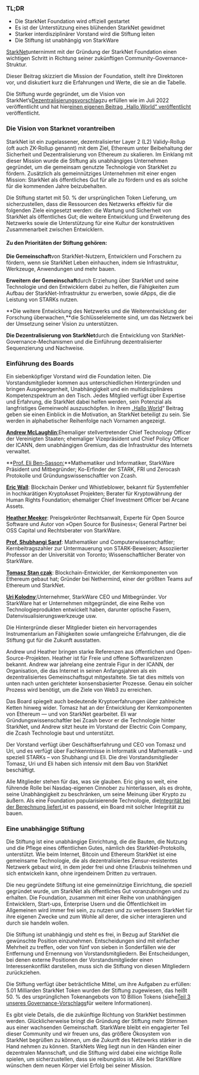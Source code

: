 ### TL;DR

* Die StarkNet Foundation wird offiziell gestartet
* Es ist der Unterstützung eines blühenden StarkNet gewidmet
* Starker interdisziplinärer Vorstand wird die Stiftung leiten
* Die Stiftung ist unabhängig von StarkWare

[StarkNet](https://starknet.io/)unternimmt mit der Gründung der StarkNet Foundation einen wichtigen Schritt in Richtung seiner zukünftigen Community-Governance-Struktur.

Dieser Beitrag skizziert die Mission der Foundation, stellt ihre Direktoren vor, und diskutiert kurz die Erfahrungen und Werte, die sie an die Tabelle.

Die Stiftung wurde gegründet, um die Vision von StarkNet’s[Dezentralisierungsvorschlag](https://medium.com/starkware/part-1-starknet-sovereignty-a-decentralization-proposal-bca3e98a01ef)zu erfüllen wie im Juli 2022 veröffentlicht und hat hier[einen eigenen Beitrag „Hallo World“ veröffentlicht](https://medium.com/@StarkNet_Foundation/7bd55d5dbc59) veröffentlicht.

### Die Vision von Starknet vorantreiben

StarkNet ist ein zugelassener, dezentralisierter Layer 2 (L2) Validy-Rollup (oft auch ZK-Rollup genannt) mit dem Ziel, Ethereum unter Beibehaltung der Sicherheit und Dezentralisierung von Ethereum zu skalieren. Im Einklang mit dieser Mission wurde die Stiftung als unabhängiges Unternehmen gegründet, um die gemeinsam genutzte Technologie von StarkNet zu fördern. Zusätzlich als gemeinnütziges Unternehmen mit einer engen Mission: StarkNet als öffentliches Gut für alle zu fördern und es als solche für die kommenden Jahre beizubehalten.

Die Stiftung startet mit 50. % der ursprünglichen Token Lieferung, um sicherzustellen, dass die Ressourcen des Netzwerks effektiv für die folgenden Ziele eingesetzt werden: die Wartung und Sicherheit von StarkNet als öffentliches Gut; die weitere Entwicklung und Erweiterung des Netzwerks sowie die Unterstützung für eine Kultur der konstruktiven Zusammenarbeit zwischen Entwicklern.

#### **Zu den Prioritäten der Stiftung gehören:**

**Die Gemeinschaft**von StarkNet-Nutzern, Entwicklern und Forschern zu fördern, wenn sie StarkNet Leben einhauchen, indem sie Infrastruktur, Werkzeuge, Anwendungen und mehr bauen.

**Erweitern der Gemeinschaft**durch Erziehung über StarkNet und seine Technologie und den Entwicklern dabei zu helfen, die Fähigkeiten zum Aufbau der StarkNet-Infrastruktur zu erwerben, sowie dApps, die die Leistung von STARKs nutzen.

**Die weitere Entwicklung des Netzwerks und die Weiterentwicklung der Forschung überwachen,**die Schlüsselelemente sind, um das Netzwerk bei der Umsetzung seiner Vision zu unterstützen.

**Die Dezentralisierung von StarkNet**durch die Entwicklung von StarkNet-Governance-Mechanismen und die Einführung dezentralisierter Sequenzierung und Nachweise.

### **Einführung des Boards**

Ein siebenköpfiger Vorstand wird die Foundation leiten. Die Vorstandsmitglieder kommen aus unterschiedlichen Hintergründen und bringen Ausgewogenheit, Unabhängigkeit und ein multidisziplinäres Kompetenzspektrum an den Tisch. Jedes Mitglied verfügt über Expertise und Erfahrung, die StarkNet dabei helfen werden, sein Potenzial als langfristiges Gemeinwohl auszuschöpfen. In ihrem „[Hallo World](https://medium.com/@StarkNet_Foundation/7bd55d5dbc59)“ Beitrag geben sie einen Einblick in die Motivation, an StarkNet beteiligt zu sein. Sie werden in alphabetischer Reihenfolge nach Vornamen angezeigt.

[**Andrew McLaughlin**:](https://andrew.mclaughl.in/about-me)Ehemaliger stellvertretender Chief Technology Officer der Vereinigten Staaten; ehemaliger Vizepräsident und Chief Policy Officer der ICANN, dem unabhängigen Gremium, das die Infrastruktur des Internets verwaltet.

**[Prof. Eli Ben-Sasson:](https://starkware.co/media-kit/?founder=Eli#founders)**Mathematiker und Informatiker, StarkWare Präsident und Mitbegründer; Ko-Erfinder der STARK, FRI und Zerocash Protokolle und Gründungswissenschaftler von Zcash.

**[Eric Wall](https://en.wikipedia.org/wiki/Eric_Wall_(researcher))**: Blockchain Denker und Whistleblower, bekannt für Systemfehler in hochkarätigen KryptoAsset Projekten; Berater für Kryptowährung der Human Rights Foundation; ehemaliger Chief Investment Officer bei Arcane Assets.

**[Heather Meeker](https://www.techlawpartners.com/heather)**: Preisgekrönter Rechtsanwalt, Experte für Open Source Software und Autor von »Open Source for Business«; General Partner bei OSS Capital und Rechtsberater von StarkWare.

**[Prof. Shubhangi Saraf](https://www.math.toronto.edu/ssaraf/)**: Mathematiker und Computerwissenschaftler; Kernbeitragszahler zur Untermauerung von STARK-Beweisen; Assoziierter Professor an der Universität von Toronto; Wissenschaftlicher Berater von StarkWare.

**[Tomasz Stan<unk> czak](https://www.linkedin.com/in/tomaszkajetanstanczak/?originalSubdomain=uk)**: Blockchain-Entwickler, der Kernkomponenten von Ethereum gebaut hat; Gründer bei Nethermind, einer der größten Teams auf Ethereum und StarkNet.

[**Uri Kolodny**:](https://starkware.co/media-kit/?founder=Uri#founders)Unternehmer, StarkWare CEO und Mitbegründer. Vor StarkWare hat er Unternehmen mitgegründet, die eine Reihe von Technologieprodukten entwickelt haben, darunter optische Fasern, Datenvisualisierungswerkzeuge usw.

Die Hintergründe dieser Mitglieder bieten ein hervorragendes Instrumentarium an Fähigkeiten sowie umfangreiche Erfahrungen, die die Stiftung gut für die Zukunft ausstatten.

Andrew und Heather bringen starke Referenzen aus öffentlichen und Open-Source-Projekten. Heather ist für Freie und offene Softwarelizenzen bekannt. Andrew war jahrelang eine zentrale Figur in der ICANN, der Organisation, die das Internet in seinen Anfangsjahren als ein dezentralisiertes Gemeinschaftsgut mitgestaltete. Sie tat dies mittels von unten nach unten gerichteter konsensbasierter Prozesse. Genau ein solcher Prozess wird benötigt, um die Ziele von Web3 zu erreichen.

Das Board spiegelt auch bedeutende Kryptoerfahrungen über zahlreiche Ketten hinweg wider. Tomasz hat an der Entwicklung der Kernkomponenten von Ethereum — und von StarkNet gearbeitet. Eli war Gründungswissenschaftler bei Zcash bevor er die Technologie hinter StarkNet, und Andrew sitzt heute im Vorstand der Electric Coin Company, die Zcash Technologie baut und unterstützt.

Der Vorstand verfügt über Geschäftserfahrung und CEO von Tomasz und Uri, und es verfügt über Fachkenntnisse in Informatik und Mathematik – und speziell STARKs – von Shubhangi und Eli. Die drei Vorstandsmitglieder Tomasz, Uri und Eli haben sich intensiv mit dem Bau von StarkNet beschäftigt.

Alle Mitglieder stehen für das, was sie glauben. Eric ging so weit, eine führende Rolle bei Nasdaq-eigenen Cinnober zu hinterlassen, als es drohte, seine Unabhängigkeit zu beschränken, um seine Meinung über Krypto zu äußern. Als eine Foundation popularisierende Technologie, die[Integrität bei der Berechnung liefert,](https://medium.com/starkware/extreme-integrity-in-decentralized-world-9e66cdf24d8b)ist es passend, ein Board mit solcher Integrität zu bauen.

### **Eine unabhängige Stiftung**

Die Stiftung ist eine unabhängige Einrichtung, die die Bauten, die Nutzung und die Pflege eines öffentlichen Gutes, nämlich des StarkNet-Protokolls, unterstützt. Wie beim Internet, Bitcoin und Ethereum StarkNet ist eine gemeinsame Technologie, die als dezentralisiertes Zensur-resistentes Netzwerk gebaut wird, in dem jeder frei und ohne Erlaubnis teilnehmen und sich entwickeln kann, ohne irgendeinem Dritten zu vertrauen.

Die neu gegründete Stiftung ist eine gemeinnützige Einrichtung, die speziell gegründet wurde, um StarkNet als öffentliches Gut voranzubringen und zu erhalten. Die Foundation, zusammen mit einer Reihe von unabhängigen Entwicklern, Start-ups, Enterprise Usern und die Öffentlichkeit im Allgemeinen wird immer frei sein, zu nutzen und zu verbessern StarkNet für ihre eigenen Zwecke und zum Wohle all derer, die sicher interagieren und durch sie handeln wollen.

Die Stiftung ist unabhängig und steht es frei, in Bezug auf StarkNet die gewünschte Position einzunehmen. Entscheidungen sind mit einfacher Mehrheit zu treffen, oder von fünf von sieben in Sonderfällen wie der Entfernung und Ernennung von Vorstandsmitgliedern. Bei Entscheidungen, bei denen externe Positionen der Vorstandsmitglieder einen Interessenkonflikt darstellen, muss sich die Stiftung von diesen Mitgliedern zurückziehen.

Die Stiftung verfügt über beträchtliche Mittel, um ihre Aufgaben zu erfüllen: 5.01 Milliarden StarkNet Token wurden der Stiftung zugewiesen, das heißt 50. % des ursprünglichen Tokenangebots von 10 Billion Tokens (siehe[Teil 3 unseres Governance-Vorschlags](https://medium.com/starkware/part-3-starknet-token-design-5cc17af066c6)für weitere Informationen).

Es gibt viele Details, die die zukünftige Richtung von StarkNet bestimmen werden. Glücklicherweise bringt die Gründung der Stiftung mehr Stimmen aus einer wachsenden Gemeinschaft. StarkWare bleibt ein engagierter Teil dieser Community und wir freuen uns, das größere Ökosystem von StarkNet begrüßen zu können, um die Zukunft des Netzwerks stärker in die Hand nehmen zu können. StarkNets Weg liegt nun in den Händen einer dezentralen Mannschaft, und die Stiftung wird dabei eine wichtige Rolle spielen, um sicherzustellen, dass sie reibungslos ist. Alle bei StarkWare wünschen dem neuen Körper viel Erfolg bei seiner Mission.